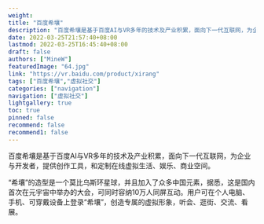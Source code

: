```yaml
---
weight: 
title: "百度希壤"
description: "百度希壤是基于百度AI与VR多年的技术及产业积累，面向下一代互联网，为企业与开发者，提供创作工具，和定制在线虚拟生活、娱乐、商业空间。"
date: 2022-03-25T21:57:40+08:00
lastmod: 2022-03-25T16:45:40+08:00
draft: false
authors: ["MineW"]
featuredImage: "64.jpg"
link: "https://vr.baidu.com/product/xirang"
tags: ["百度希壤","虚拟社交"]
categories: ["navigation"]
navigation: ["虚拟社交"]
lightgallery: true
toc: true
pinned: false
recommend: false
recommend1: false
---
```

百度希壤是基于百度AI与VR多年的技术及产业积累，面向下一代互联网，为企业与开发者，提供创作工具，和定制在线虚拟生活、娱乐、商业空间。

“希壤”的造型是一个莫比乌斯环星球，并且加入了众多中国元素，据悉，这是国内首次在元宇宙中举办的大会，可同时容纳10万人同屏互动。用户可在个人电脑、手机、可穿戴设备上登录“希壤”，创造专属的虚拟形象，听会、逛街、交流、看展。
